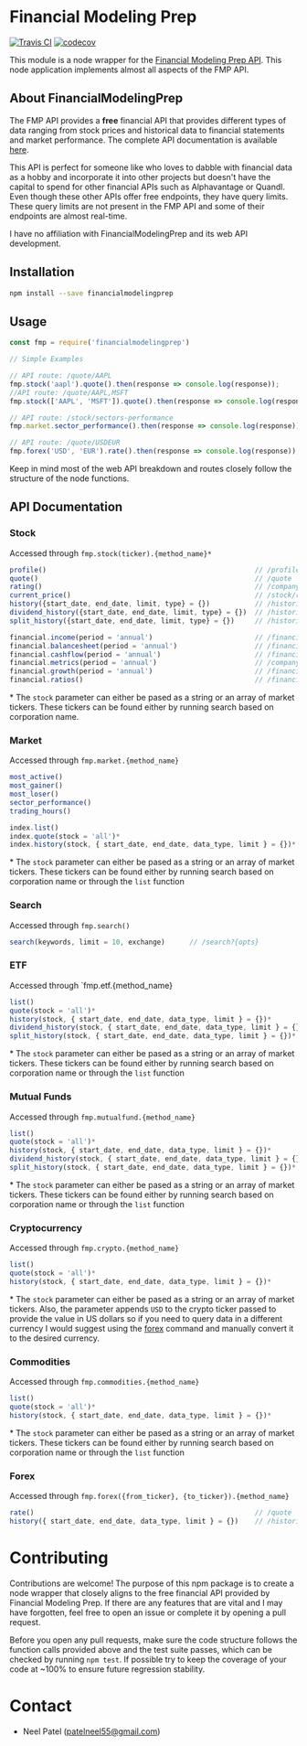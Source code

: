 # Financial Modeling Prep

[![Travis CI](https://travis-ci.org/patelneel55/financialmodelingprep.svg?branch=master)](https://travis-ci.org/patelneel55/financialmodelingprep)
[![codecov](https://codecov.io/gh/patelneel55/financialmodelingprep/branch/master/graph/badge.svg)](https://codecov.io/gh/patelneel55/financialmodelingprep)


This module is a node wrapper for the [Financial Modeling Prep API](https://financialmodelingprep.com/developer/docs). This node application implements almost all aspects of the FMP API.

## About FinancialModelingPrep

The FMP API provides a **free** financial API that provides different types of data ranging from stock prices and historical data to financial statements and market performance. The complete API documentation is available [here](https://financialmodelingprep.com/developer/docs).

This API is perfect for someone like who loves to dabble with financial data as a hobby and incorporate it into other projects but doesn't have the capital to spend for other financial APIs such as Alphavantage or Quandl. Even though these other APIs offer free endpoints, they have query limits. These query limits are not present in the FMP API and some of their endpoints are almost real-time.

I have no affiliation with FinancialModelingPrep and its web API development.

## Installation
```bash
npm install --save financialmodelingprep
```

## Usage

```js
const fmp = require('financialmodelingprep')

// Simple Examples

// API route: /quote/AAPL
fmp.stock('aapl').quote().then(response => console.log(response));
//API route: /quote/AAPL,MSFT
fmp.stock(['AAPL', 'MSFT']).quote().then(response => console.log(response));

// API route: /stock/sectors-performance
fmp.market.sector_performance().then(response => console.log(response));

// API route: /quote/USDEUR
fmp.forex('USD', 'EUR').rate().then(response => console.log(response));

```

Keep in mind most of the web API breakdown and routes closely follow the structure of the node functions.

## API Documentation

### Stock

Accessed through `fmp.stock(ticker).{method_name}*`
```js
profile()                                                   // /profile
quote()                                                     // /quote
rating()                                                    // /company/rating
current_price()                                             // /stock/real-time-price
history({start_date, end_date, limit, type} = {})           // /historical-price-full/{ticker}?{opts}
dividend_history({start_date, end_date, limit, type} = {})  // /historical-price-full/stock_dividend/{ticker}?{opts}
split_history({start_date, end_date, limit, type} = {})     // /historical-price-full/stock_split/{ticker}?{opts}

financial.income(period = 'annual')                         // /financials/income-statement
financial.balancesheet(period = 'annual')                   // /financials/balance-sheet-statement
financial.cashflow(period = 'annual')                       // /financials/cash-flow-statement
financial.metrics(period = 'annual')                        // /company-key-metrics
financial.growth(period = 'annual')                         // /financial-statement-growth
financial.ratios()                                          // /financial-ratios
```
\* The `stock` parameter can either be pased as a string or an array of market tickers. These tickers can be found either by running search based on corporation name.

### Market
Accessed through `fmp.market.{method_name}`
```js
most_active()                                                           // /stock/actives
most_gainer()                                                           // /stock/gainers
most_loser()                                                            // /stock/losers
sector_performance()                                                    // /stock/sectors-performance
trading_hours()                                                         // /is-the-market-open

index.list()                                                            // /symbol/available-indexes
index.quote(stock = 'all')*                                             // /quote
index.history(stock, { start_date, end_date, data_type, limit } = {})*  // /historical-price-full/index/{ticker}?{opts}
```
\* The `stock` parameter can either be pased as a string or an array of market tickers. These tickers can be found either by running search based on corporation name or through the `list` function

### Search
Accessed through `fmp.search()`
```js
search(keywords, limit = 10, exchange)      // /search?{opts}
```

### ETF
Accessed through `fmp.etf.{method_name}
```js
list()                                                                      // /symbol/available-etfs
quote(stock = 'all')*                                                       // /quote
history(stock, { start_date, end_date, data_type, limit } = {})*            // /historical-price-full/etf/{ticker}?{opts}
dividend_history(stock, { start_date, end_date, data_type, limit } = {})*   // /historical-price-full/stock_dividend/{ticker}?{opts}
split_history(stock, { start_date, end_date, data_type, limit } = {})*      // /historical-price-full/stock_split/{ticker}?{opts}
```
\* The `stock` parameter can either be pased as a string or an array of market tickers. These tickers can be found either by running search based on corporation name or through the `list` function

### Mutual Funds
Accessed through `fmp.mutualfund.{method_name}`
```js
list()                                                                      // /symbol/available-mutual-funds
quote(stock = 'all')*                                                       // /quote
history(stock, { start_date, end_date, data_type, limit } = {})*            // /historical-price-full/mutual_fund/{ticker}?{opts}
dividend_history(stock, { start_date, end_date, data_type, limit } = {})*   // /historical-price-full/stock_dividend/{ticker}?{opts}
split_history(stock, { start_date, end_date, data_type, limit } = {})*      // /historical-price-full/stock_split/{ticker}?{opts}
```
\* The `stock` parameter can either be pased as a string or an array of market tickers. These tickers can be found either by running search based on corporation name or through the `list` function

### Cryptocurrency
Accessed through `fmp.crypto.{method_name}`
```js
list()                                                                      // /symbol/available-cryptocurrencies
quote(stock = 'all')*                                                       // /quote
history(stock, { start_date, end_date, data_type, limit } = {})*            // /historical-price-full/crypto/{ticker}?{opts}
```
\* The `stock` parameter can either be pased as a string or an array of market tickers. Also, the parameter appends `USD` to the crypto ticker passed to provide the value in US dollars so if you need to query data in a different currency I would suggest using the [forex](###Forex) command and manually convert it to the desired currency.

### Commodities
Accessed through `fmp.commodities.{method_name}`
```js
list()                                                                      // /symbol/available-commodities
quote(stock = 'all')*                                                       // /quote
history(stock, { start_date, end_date, data_type, limit } = {})*            // /historical-price-full/commodity/{ticker}?{opts}
```
\* The `stock` parameter can either be pased as a string or an array of market tickers. These tickers can be found either by running search based on corporation name or through the `list` function

### Forex
Accessed through `fmp.forex({from_ticker}, {to_ticker}).{method_name}`
```js
rate()                                                      // /quote
history({ start_date, end_date, data_type, limit } = {})    // /historical-price-full/{ticker}?{opts}
```

# Contributing
Contributions are welcome! The purpose of this npm package is to create a node wrapper that closely aligns to the free financial API provided by Financial Modeling Prep. If there are any features that are vital and I may have forgotten, feel free to open an issue or complete it by opening a pull request. 

Before you open any pull requests, make sure the code structure follows the function calls provided above and the test suite passes, which can be checked by running `npm test`. If possible try to keep the coverage of your code at ~100% to ensure future regression stability.

# Contact
- Neel Patel (patelneel55@gmail.com)
